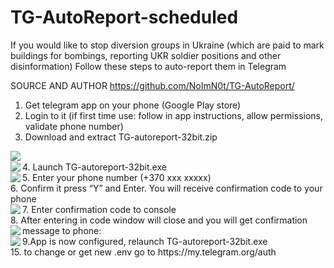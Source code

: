 # TG-AutoReport-scheduled


If you would like to stop diversion groups in Ukraine (which are paid to mark buildings for bombings, reporting UKR soldier positions and other disinformation)
Follow these steps to auto-report them in Telegram

SOURCE AND AUTHOR https://github.com/NoImN0t/TG-AutoReport/

1. Get telegram app on your phone (Google Play store)
2. Login to it (if first time use: follow in app instructions, allow permissions, validate phone number) 	 	 	 
3. Download and extract TG-autoreport-32bit.zip
<img align="left" src="https://user-images.githubusercontent.com/20355306/156057431-cab0ae96-e099-4b2b-98df-6c363f0fb197.PNG"/>
<br clear="left"/>
4. Launch TG-autoreport-32bit.exe
<img align="left" src="https://user-images.githubusercontent.com/20355306/156057433-50b3804d-6c41-42a7-aaf8-553163e5cc62.PNG"/>
<br clear="left"/>
5. Enter your phone number (+370 xxx xxxxx)
<img align="left" src="https://user-images.githubusercontent.com/20355306/156067187-c1b02ce7-3eb3-4a01-a6d7-02cf802df61e.png"/>
<br clear="left"/>
6. Confirm it press “Y” and Enter. You will receive confirmation code to your phone
 
<br clear="left"/>
7. Enter confirmation code to console
<img align="left" src="https://user-images.githubusercontent.com/20355306/156067187-c1b02ce7-3eb3-4a01-a6d7-02cf802df61e.png"/> 
<br clear="left"/>
8. After entering in code window will close and you will get confirmation message to phone:
<img align="left" src="https://user-images.githubusercontent.com/20355306/156057440-34548db3-b076-485e-af6a-5747936174b5.png"/>
<br clear="left"/>
9.App is now configured, relaunch TG-autoreport-32bit.exe
<img align="left" src="https://user-images.githubusercontent.com/20355306/156057441-16f4bfc6-a249-4d02-8b89-d3182760afd0.PNG"/>
<br clear="left"/>
15. to change or get new .env go to https://my.telegram.org/auth




